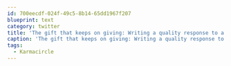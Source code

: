 ```yaml
---
id: 700eecdf-024f-49c5-8b14-65dd1967f207
blueprint: text
category: twitter
title: 'The gift that keeps on giving: Writing a quality response to a question on StackOverflow/Quora #Karmacircle.'
caption: 'The gift that keeps on giving: Writing a quality response to a question on StackOverflow/Quora <span class="hashtag hashtag_local">#<a href="http://tweettemp.darylchymko.ca/?tag=karmacircle">Karmacircle</a>.'
tags:
  - Karmacircle
---
```

